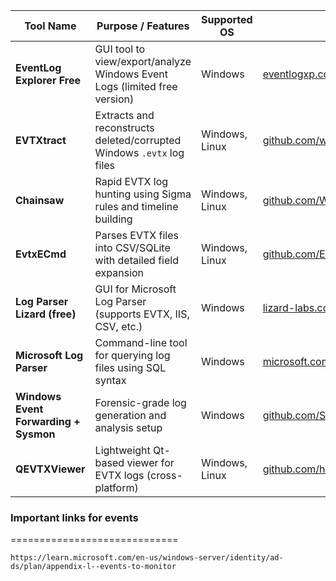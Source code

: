 | Tool Name                             | Purpose / Features                                                        | Supported OS   | URL                                                                                  |
| ------------------------------------- | ------------------------------------------------------------------------- | -------------- | ------------------------------------------------------------------------------------ |
| **EventLog Explorer Free**            | GUI tool to view/export/analyze Windows Event Logs (limited free version) | Windows        | [eventlogxp.com](https://eventlogxp.com/)                                            |
| **EVTXtract**                         | Extracts and reconstructs deleted/corrupted Windows `.evtx` log files     | Windows, Linux | [github.com/williballenthin/EVTXtract](https://github.com/williballenthin/EVTXtract) |
| **Chainsaw**                          | Rapid EVTX log hunting using Sigma rules and timeline building            | Windows, Linux | [github.com/WithSecureLabs/chainsaw](https://github.com/WithSecureLabs/chainsaw)     |
| **EvtxECmd**                          | Parses EVTX files into CSV/SQLite with detailed field expansion           | Windows, Linux | [github.com/EricZimmerman/EvtxECmd](https://github.com/EricZimmerman/EvtxECmd)       |
| **Log Parser Lizard (free)**          | GUI for Microsoft Log Parser (supports EVTX, IIS, CSV, etc.)              | Windows        | [lizard-labs.com](https://lizard-labs.com/log_parser_lizard.aspx)                    |
| **Microsoft Log Parser**              | Command-line tool for querying log files using SQL syntax                 | Windows        | [microsoft.com](https://learn.microsoft.com/en-us/sysinternals/downloads/logparser)  |
| **Windows Event Forwarding + Sysmon** | Forensic-grade log generation and analysis setup                          | Windows        | [github.com/Sysinternals/Sysmon](https://github.com/Sysinternals/Sysmon)             |
| **QEVTXViewer**                       | Lightweight Qt-based viewer for EVTX logs (cross-platform)                | Windows, Linux | [github.com/hasherezade/qevtxviewer](https://github.com/hasherezade/qevtxviewer)     |


### Important links for events
=============================

    https://learn.microsoft.com/en-us/windows-server/identity/ad-ds/plan/appendix-l--events-to-monitor
